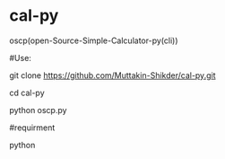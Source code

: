 # cal-py
oscp(open-Source-Simple-Calculator-py(cli))

#Use:

git clone https://github.com/Muttakin-Shikder/cal-py.git

cd cal-py

python oscp.py

#requirment

python
